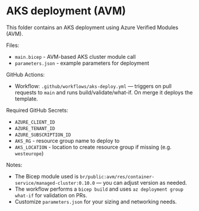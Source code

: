# AKS deployment (AVM)

This folder contains an AKS deployment using Azure Verified Modules (AVM).

Files:
- `main.bicep` - AVM-based AKS cluster module call
- `parameters.json` - example parameters for deployment

GitHub Actions:
- Workflow: `.github/workflows/aks-deploy.yml` — triggers on pull requests to `main` and runs build/validate/what-if. On merge it deploys the template.

Required GitHub Secrets:
- `AZURE_CLIENT_ID`
- `AZURE_TENANT_ID`
- `AZURE_SUBSCRIPTION_ID`
- `AKS_RG` - resource group name to deploy to
- `AKS_LOCATION` - location to create resource group if missing (e.g. `westeurope`)

Notes:
- The Bicep module used is `br/public:avm/res/container-service/managed-cluster:0.10.0` — you can adjust version as needed.
- The workflow performs a `bicep build` and uses `az deployment group what-if` for validation on PRs.
- Customize `parameters.json` for your sizing and networking needs.
